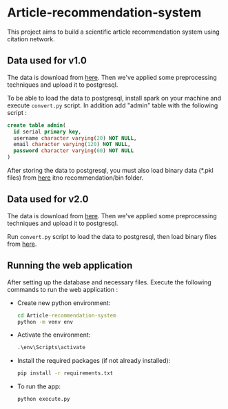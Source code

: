 # Article-recommendation-system

This project aims to build a scientific article recommendation system using citation network.

## Data used for v1.0

The data is download from [here](https://www.kaggle.com/datasets/kmader/aminer-academic-citation-dataset). Then we've applied some preprocessing techniques and upload it to postgresql.

To be able to load the data to postgresql, install spark on your machine and execute ```convert.py``` script. In addition add "admin" table with the following script :

```sql
create table admin(
  id serial primary key,
  username character varying(20) NOT NULL,
  email character varying(120) NOT NULL,
  password character varying(60) NOT NULL
)
```

After storing the data to postgresql, you must also load binary data (*.pkl files) from [here](https://www.kaggle.com/code/yassou432/recommendation-system-part-2-2/data) itno recommendation/bin folder.

## Data used for v2.0

The data is download from [here](https://github.com/SJ-palpa/curation_projet). Then we've applied some preprocessing techniques and upload it to postgresql.

Run ```convert.py``` script to load the data to postgresql, then load binary files from [here](https://www.kaggle.com/code/yassou432/random-data-for-recommendation-system-part-02/data).

## Running the web application

After setting up the database and necessary files. Execute the following commands to run the web application :

- Create new python environment:

  ```cmd
  cd Article-recommendation-system
  python -m venv env
  ```

- Activate the environment:

  ```cmd
  .\env\Scripts\activate
  ```

- Install the required packages (if not already installed):
  
  ```cmd
  pip install -r requirements.txt
  ```

- To run the app:

  ```cmd
  python execute.py
  ```
